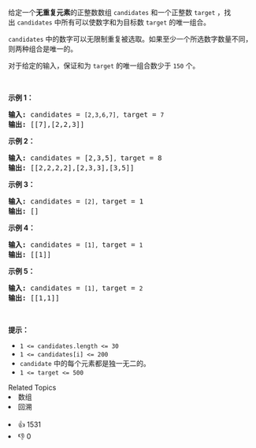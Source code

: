 <p>给定一个<strong>无重复元素</strong>的正整数数组 <code>candidates</code> 和一个正整数 <code>target</code> ，找出 <code>candidates</code> 中所有可以使数字和为目标数 <code>target</code> 的唯一组合。</p>

<p><code>candidates</code> 中的数字可以无限制重复被选取。如果至少一个所选数字数量不同，则两种组合是唯一的。 </p>

<p>对于给定的输入，保证和为 <code>target</code> 的唯一组合数少于 <code>150</code> 个。</p>

<p> </p>

<p><strong>示例 1：</strong></p>

<pre>
<strong>输入: </strong>candidates = <code>[2,3,6,7], </code>target = <code>7</code>
<strong>输出: </strong>[[7],[2,2,3]]
</pre>

<p><strong>示例 2：</strong></p>

<pre>
<strong>输入: </strong>candidates = [2,3,5]<code>, </code>target = 8
<strong>输出: </strong>[[2,2,2,2],[2,3,3],[3,5]]</pre>

<p><strong>示例 3：</strong></p>

<pre>
<strong>输入: </strong>candidates = <code>[2], </code>target = 1
<strong>输出: </strong>[]
</pre>

<p><strong>示例 4：</strong></p>

<pre>
<strong>输入: </strong>candidates = <code>[1], </code>target = <code>1</code>
<strong>输出: </strong>[[1]]
</pre>

<p><strong>示例 5：</strong></p>

<pre>
<strong>输入: </strong>candidates = <code>[1], </code>target = <code>2</code>
<strong>输出: </strong>[[1,1]]
</pre>

<p> </p>

<p><strong>提示：</strong></p>

<ul>
	<li><code>1 <= candidates.length <= 30</code></li>
	<li><code>1 <= candidates[i] <= 200</code></li>
	<li><code>candidate</code> 中的每个元素都是独一无二的。</li>
	<li><code>1 <= target <= 500</code></li>
</ul>
<div><div>Related Topics</div><div><li>数组</li><li>回溯</li></div></div><br><div><li>👍 1531</li><li>👎 0</li></div>
